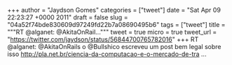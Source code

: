 
+++
author = "Jaydson Gomes"
categories = ["tweet"]
date = "Sat Apr 09 22:23:27 +0000 2011"
draft = false
slug = "04a52f74bde830609d97249fd22b7a08690495b6"
tags = ["tweet"]
title = """RT @alganet: @AkitaOnRail..."""
tweet = true
micro = true
tweet_url = "https://twitter.com/jaydson/status/56844700765782016"
+++
RT @alganet: @AkitaOnRails o @Bullshico escreveu um post bem legal sobre isso http://pla.net.br/ciencia-da-computacao-e-o-mercado-de-tra ...

